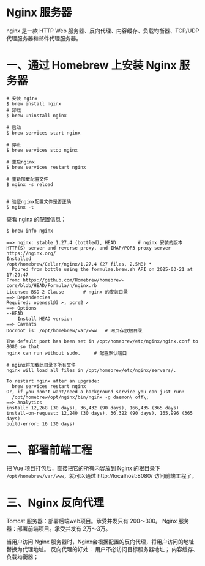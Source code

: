 # Nginx 服务器

nginx 是一款 HTTP Web 服务器、反向代理、内容缓存、负载均衡器、TCP/UDP 代理服务器和邮件代理服务器。

# 一、通过 Homebrew 上安装 Nginx 服务器

```shell
# 安装 nginx
$ brew install nginx
# 卸载
$ brew uninstall nginx

# 启动
$ brew services start nginx

# 停止
$ brew services stop nginx

# 重启nginx
$ brew services restart nginx

# 重新加载配置文件
$ nginx -s reload


# 验证nginx配置文件是否正确
$ nginx -t

```

查看 nginx 的配置信息：

```shell
$ brew info nginx

==> nginx: stable 1.27.4 (bottled), HEAD		# nginx 安装的版本
HTTP(S) server and reverse proxy, and IMAP/POP3 proxy server
https://nginx.org/
Installed
/opt/homebrew/Cellar/nginx/1.27.4 (27 files, 2.5MB) *
  Poured from bottle using the formulae.brew.sh API on 2025-03-21 at 17:29:47
From: https://github.com/Homebrew/homebrew-core/blob/HEAD/Formula/n/nginx.rb
License: BSD-2-Clause		# nginx 的安装目录
==> Dependencies
Required: openssl@3 ✔, pcre2 ✔
==> Options
--HEAD
	Install HEAD version
==> Caveats
Docroot is: /opt/homebrew/var/www	# 网页存放根目录

The default port has been set in /opt/homebrew/etc/nginx/nginx.conf to 8080 so that
nginx can run without sudo.		# 配置默认端口

# nginx将加载此目录下所有文件
nginx will load all files in /opt/homebrew/etc/nginx/servers/.	

To restart nginx after an upgrade:
  brew services restart nginx
Or, if you don't want/need a background service you can just run:
  /opt/homebrew/opt/nginx/bin/nginx -g daemon\ off\;
==> Analytics
install: 12,268 (30 days), 36,432 (90 days), 166,435 (365 days)
install-on-request: 12,240 (30 days), 36,322 (90 days), 165,996 (365 days)
build-error: 16 (30 days)
```

# 二、部署前端工程

把 Vue 项目打包后，直接把它的所有内容放到 Nginx 的根目录下 `/opt/homebrew/var/www`，就可以通过 http://localhost:8080/ 访问前端工程了。

# 三、Nginx 反向代理

Tomcat 服务器：部署后端web项目。承受并发只有 200～300。
Nginx 服务器：部署前端项目。承受并发有 2万～3万。


当用户访问 Nginx 服务器时，Nginx会根据配置的反向代理，将用户访问的地址替换为代理地址。
反向代理的好处：
	用户不必访问目标服务器地址；
	内容缓存、负载均衡器；


